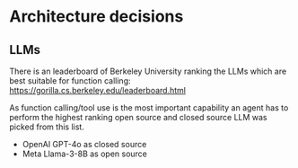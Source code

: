 # Architecture decisions

## LLMs 
There is an leaderboard of Berkeley University ranking the LLMs which are best suitable for function calling: https://gorilla.cs.berkeley.edu/leaderboard.html

As function calling/tool use is the most important capability an agent has to perform the highest ranking open source and closed source LLM was picked from this list.

* OpenAI GPT-4o as closed source
* Meta Llama-3-8B as open source 